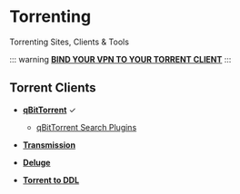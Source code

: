 # Torrenting

Torrenting Sites, Clients & Tools


::: warning
[**BIND YOUR VPN TO YOUR TORRENT CLIENT**](https://reddit.com/r/VPNTorrents/comments/ssy8vv/guide_bind_vpn_network_interface_to_torrent)
:::


## Torrent Clients

- [**qBitTorrent**](https://qbittorrent.org) ✓
  - [qBitTorrent Search Plugins](https://github.com/qbittorrent/search-plugins#search-plugins)
  
- [**Transmission**](https://transmissionbt.com)
- [**Deluge**](https://deluge-torrent.org)
- [**Torrent to DDL**](https://multiup.org/en/upload/from-torrent)
